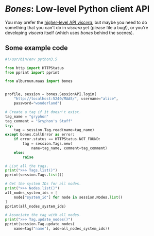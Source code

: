# _Bones_: Low-level Python client API

You may prefer the [higher-level API _viscera_](../viscera/index.md),
but maybe you need to do something that you can't do in _viscera_ yet
(please file a bug!), or you're developing _viscera_ itself (which uses
_bones_ behind the scenes).


## Some example code

```python
#!/usr/bin/env python3.5

from http import HTTPStatus
from pprint import pprint

from alburnum.maas import bones


profile, session = bones.SessionAPI.login(
    "http://localhost:5240/MAAS/", username="alice",
    password="wonderland")

# Create a tag if it doesn't exist.
tag_name = "gryphon"
tag_comment = "Gryphon's Stuff"
try:
    tag = session.Tag.read(name=tag_name)
except bones.CallError as error:
    if error.status == HTTPStatus.NOT_FOUND:
        tag = session.Tags.new(
            name=tag_name, comment=tag_comment)
    else:
        raise

# List all the tags.
print(">>> Tags.list()")
pprint(session.Tags.list())

# Get the system IDs for all nodes.
print(">>> Nodes.list()")
all_nodes_system_ids = [
    node["system_id"] for node in session.Nodes.list()
]
pprint(all_nodes_system_ids)

# Associate the tag with all nodes.
print(">>> Tag.update_nodes()")
pprint(session.Tag.update_nodes(
    name=tag["name"], add=all_nodes_system_ids))
```
